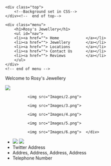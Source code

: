 <!DOCTYPE HTML>
<html>
<head>
<meta charset="utf-8">
<title> Rosy's Jewellery</title>
<link rel="stylesheet" type="text/css" href="CSS/Stylesheet.css">

</head>

<body>

<div class="wrapper">

    <div class="top">
        <!--Background set in CSS-->
    </div><!--  end of top-->

    <div class="menu">
        <h1>Rosy's Jewellery</h1>                   
        <ul id="nav">       
        <li><a href=""> Home            </a></li>
        <li><a href=""> Jewellery       </a></li>
        <li><a href=""> Locations       </a></li>
        <li><a href=""> Contact Us      </a></li>
        <li><a href=""> Reviews         </a></li>
        </ul>       
    </div>
    <!-- end of menu -->


  <div class="main">
        <p> Welcome to Rosy's Jewellery </p>
              <img src="Images/1.png">

              <img src="Images/2.png">

              <img src="Images/3.png">

              <img src="Images/4.png">

              <img src="Images/5.png">

              <img src="Images/6.png">  </div>
<!--close main-->



<div class="footer">
    <ul id="footer">
        <li> <img src="Images/facebook.png" /> 
        <img src="Images/twitter.png" />  </li>
        <li> Twitter Address</li>
        <li> Addres, Address, Address, Address </li>        
        <li> Telephone Number</li>
    </ul>
</div> 
<!--end of footer--> 
</div>
</body>
</html>
